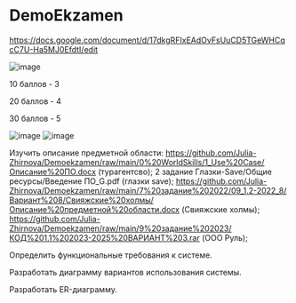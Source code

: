  # DemoEkzamen
https://docs.google.com/document/d/17dkgRFIxEAdOvFsUuCD5TGeWHCqcC7U-Ha5MJ0EfdtI/edit

![image](https://github.com/sxdmatheww/DemoEkzamen/assets/97594112/3597745a-ea2e-47b0-a358-c0e09cd82636)

10 баллов - 3

20 баллов - 4

30 баллов - 5

![image](https://github.com/sxdmatheww/DemoEkzamen/assets/97594112/f2e0d993-9464-4c2d-98d0-63e59bd63aeb)
![image](https://github.com/sxdmatheww/DemoEkzamen/assets/97594112/759f9d6d-006b-4917-a77a-43e5238f3ab6)


Изучить описание предметной области: https://github.com/Julia-Zhirnova/Demoekzamen/raw/main/0%20WorldSkills/1_Use%20Case/Описание%20ПО.docx (турагентсво); 2 задание Глазки-Save/Общие ресурсы/Введение ПО_G.pdf (глазки save); https://github.com/Julia-Zhirnova/Demoekzamen/raw/main/7%20задание%202022/09_1.2-2022_8/Вариант%208/Свияжские%20холмы/Описание%20предметной%20области.docx (Свияжские холмы); https://github.com/Julia-Zhirnova/Demoekzamen/raw/main/9%20задание%202023/КОД%201.1%202023-2025%20ВАРИАНТ%203.rar (ООО Руль);

Определить функциональные требования к системе.

Разработать диаграмму вариантов использования системы.

Разработать ER-диаграмму.
